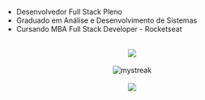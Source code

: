 
- Desenvolvedor Full Stack Pleno
- Graduado em Análise e Desenvolvimento de Sistemas
- Cursando MBA Full Stack Developer - Rocketseat

<br>
<div align="center">
  <img src="https://skillicons.dev/icons?i=react,nextjs,ts,nodejs,js,html,css"></img>
</div>
<br>

<div align="center">
  <img src="https://github-readme-streak-stats.herokuapp.com/?user=felipesdl&theme=algolia" alt="mystreak"/>
</div>
<br>

<div align="center">
  <a href="https://www.linkedin.com/in/felipesdl/" target="_blank"><img src="https://img.shields.io/badge/-LinkedIn-%230077B5?style=for-the-badge&logo=linkedin&logoColor=white" target="_blank"></a>
</div>
